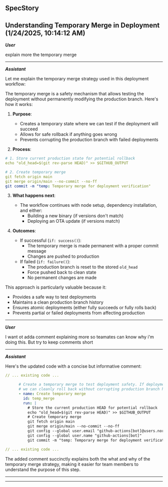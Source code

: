 ## SpecStory

## Understanding Temporary Merge in Deployment (1/24/2025, 10:14:12 AM)

_**User**_

explain more the temporary merge

---

_**Assistant**_

Let me explain the temporary merge strategy used in this deployment workflow:

The temporary merge is a safety mechanism that allows testing the deployment without permanently modifying the production branch. Here's how it works:

1. **Purpose**:
   - Creates a temporary state where we can test if the deployment will succeed
   - Allows for safe rollback if anything goes wrong
   - Prevents corrupting the production branch with failed deployments

2. **Process**:
```yaml:.github/workflows/deploy-prod.yml
# 1. Store current production state for potential rollback
echo "old_head=$(git rev-parse HEAD)" >> $GITHUB_OUTPUT

# 2. Create temporary merge
git fetch origin main
git merge origin/main --no-commit --no-ff
git commit -m "temp: Temporary merge for deployment verification"
```

3. **What happens next**:
   - The workflow continues with node setup, dependency installation, and either:
     - Building a new binary (if versions don't match)
     - Deploying an OTA update (if versions match)
   
4. **Outcomes**:
   - If successful (`if: success()`):
     - The temporary merge is made permanent with a proper commit message
     - Changes are pushed to production
   - If failed (`if: failure()`):
     - The production branch is reset to the stored `old_head`
     - Force pushed back to clean state
     - No permanent changes are made

This approach is particularly valuable because it:
- Provides a safe way to test deployments
- Maintains a clean production branch history
- Ensures atomic deployments (either fully succeeds or fully rolls back)
- Prevents partial or failed deployments from affecting production

---

_**User**_

I want ot adda comment explaining more so teamates can know why i'm doing this. But try to keep comments short

---

_**Assistant**_

Here's the updated code with a concise but informative comment:

```yaml:.github/workflows/deploy-prod.yml
// ... existing code ...

      # Create a temporary merge to test deployment safety. If deployment fails,
      # we can cleanly roll back without corrupting production branch history
      - name: Create temporary merge
        id: temp_merge
        run: |
          # Store the current production HEAD for potential rollback
          echo "old_head=$(git rev-parse HEAD)" >> $GITHUB_OUTPUT
          # Create temporary merge
          git fetch origin main
          git merge origin/main --no-commit --no-ff
          git config --global user.email "github-actions[bot]@users.noreply.github.com"
          git config --global user.name "github-actions[bot]"
          git commit -m "temp: Temporary merge for deployment verification"

// ... existing code ...
```

The added comment succinctly explains both the what and why of the temporary merge strategy, making it easier for team members to understand the purpose of this step.

---



---


